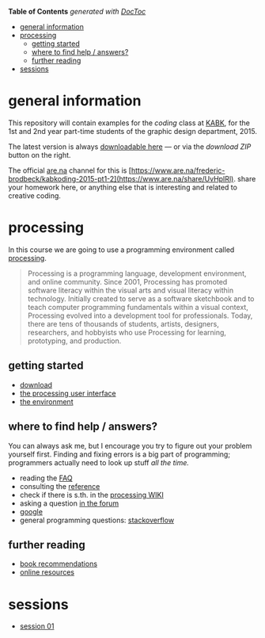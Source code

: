 <!-- START doctoc generated TOC please keep comment here to allow auto update -->
<!-- DON'T EDIT THIS SECTION, INSTEAD RE-RUN doctoc TO UPDATE -->
**Table of Contents**  *generated with [DocToc](https://github.com/thlorenz/doctoc)*

- [general information](#general-information)
- [processing](#processing)
  - [getting started](#getting-started)
  - [where to find help / answers?](#where-to-find-help--answers)
  - [further reading](#further-reading)
- [sessions](#sessions)

<!-- END doctoc generated TOC please keep comment here to allow auto update -->


# general information
This repository will contain examples for the *coding* class at [KABK](http://www.kabk.nl), for the 1st and 2nd year part-time students of the graphic design department, 2015.

The latest version is always [downloadable here](https://github.com/freder/kabk-coding-2015-fall/archive/master.zip) — or via the *download ZIP* button on the right.

The official [are.na](https://www.are.na/) channel for this is [https://www.are.na/frederic-brodbeck/kabkoding-2015-pt1-2](https://www.are.na/share/UvHpIRl). share your homework here, or anything else that is interesting and related to creative coding.


# processing
In this course we are going to use a programming environment called [processing](http://processing.org/).

> Processing is a programming language, development environment, and online community. Since 2001, Processing has promoted software literacy within the visual arts and visual literacy within technology. Initially created to serve as a software sketchbook and to teach computer programming fundamentals within a visual context, Processing evolved into a development tool for professionals. Today, there are tens of thousands of students, artists, designers, researchers, and hobbyists who use Processing for learning, prototyping, and production.

## getting started
- [download](https://processing.org/download/?processing)
- [the processing user interface](http://processing.org/tutorials/gettingstarted/)
- [the environment](http://processing.org/reference/environment/)

## where to find help / answers?
You can always ask me, but I encourage you try to figure out your problem yourself first. Finding and fixing errors is a big part of programming; programmers actually need to look up stuff *all the time.*
- reading the [FAQ](https://github.com/processing/processing/wiki/FAQ)
- consulting the [reference](http://processing.org/reference/)
- check if there is s.th. in the [processing WIKI](https://github.com/processing/processing/wiki)
- asking a question [in the forum](http://forum.processing.org/)
- [google](http://www.google.com)
- general programming questions: [stackoverflow](http://www.stackoverflow.com)

## further reading
- [book recommendations](./books.md)
- [online resources](./online-resources.md)


# sessions
- [session 01](./01/)
